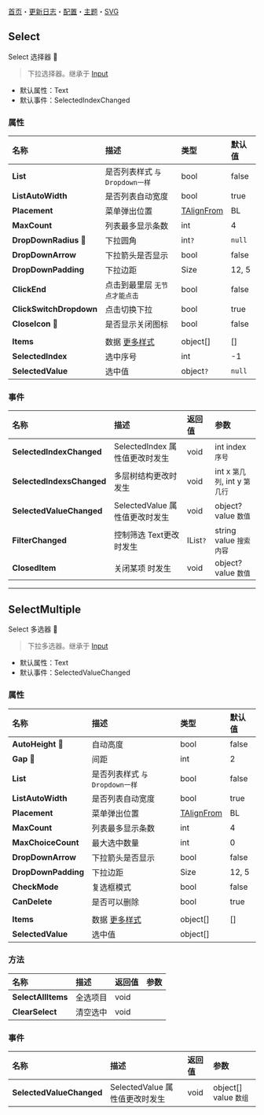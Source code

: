 ﻿[首页](../Home.md)・[更新日志](../UpdateLog.md)・[配置](../Config.md)・[主题](../Theme.md)・[SVG](../SVG.md)

## Select

Select 选择器 👚

> 下拉选择器。继承于 [Input](Input)

- 默认属性：Text
- 默认事件：SelectedIndexChanged

### 属性

名称 | 描述 | 类型 | 默认值 |
:--|:--|:--|:--|
**List** | 是否列表样式 `与Dropdown一样` | bool | false |
**ListAutoWidth** | 是否列表自动宽度 | bool | true |
**Placement** | 菜单弹出位置 | [TAlignFrom](Enum.md#talignfrom) | BL |
**MaxCount** | 列表最多显示条数 | int | 4 |
**DropDownRadius** 🔴 | 下拉圆角 | int`?` | `null` |
**DropDownArrow** | 下拉箭头是否显示 | bool | false |
**DropDownPadding** | 下拉边距 | Size | 12, 5 |
**ClickEnd** | 点击到最里层 `无节点才能点击` | bool | false |
**ClickSwitchDropdown** | 点击切换下拉 | bool | true |
**CloseIcon** 🔴 | 是否显示关闭图标 | bool | false |
||||
**Items** | 数据 [更多样式](../DropdownStyles.md) | object[] | [] |
**SelectedIndex** | 选中序号 | int | -1 |
**SelectedValue** | 选中值 | object`?` | `null` |

### 事件

名称 | 描述 | 返回值 | 参数 |
:--|:--|:--|:--|
**SelectedIndexChanged** | SelectedIndex 属性值更改时发生 | void | int index `序号` |
**SelectedIndexsChanged** | 多层树结构更改时发生 | void | int x `第几列`, int y `第几行` |
**SelectedValueChanged** | SelectedValue 属性值更改时发生 | void | object? value `数值` |
**FilterChanged** | 控制筛选 Text更改时发生 | IList<object>`?` | string value `搜索内容` |
**ClosedItem** | 关闭某项 时发生 | void | object? value `数值` |


***


## SelectMultiple

Select 多选器 👚

> 下拉多选器。继承于 [Input](Input)

- 默认属性：Text
- 默认事件：SelectedValueChanged

### 属性

名称 | 描述 | 类型 | 默认值 |
:--|:--|:--|:--|
**AutoHeight** 🔴 | 自动高度 | bool | false |
**Gap** 🔴 | 间距 | int | 2 |
**List** | 是否列表样式 `与Dropdown一样` | bool | false |
**ListAutoWidth** | 是否列表自动宽度 | bool | true |
**Placement** | 菜单弹出位置 | [TAlignFrom](Enum.md#talignfrom) | BL |
**MaxCount** | 列表最多显示条数 | int | 4 |
**MaxChoiceCount** | 最大选中数量 | int | 0 |
**DropDownArrow** | 下拉箭头是否显示 | bool | false |
**DropDownPadding** | 下拉边距 | Size | 12, 5 |
**CheckMode** | 复选框模式 | bool | false |
**CanDelete** | 是否可以删除 | bool | true |
||||
**Items** | 数据 [更多样式](../DropdownStyles.md) | object[] | [] |
**SelectedValue** | 选中值 | object[] | |

### 方法

名称 | 描述 | 返回值 | 参数 |
:--|:--|:--|:--|
**SelectAllItems** | 全选项目 | void | |
**ClearSelect** | 清空选中 | void | |

### 事件

名称 | 描述 | 返回值 | 参数 |
:--|:--|:--|:--|
**SelectedValueChanged** | SelectedValue 属性值更改时发生 | void | object[] value `数组` |